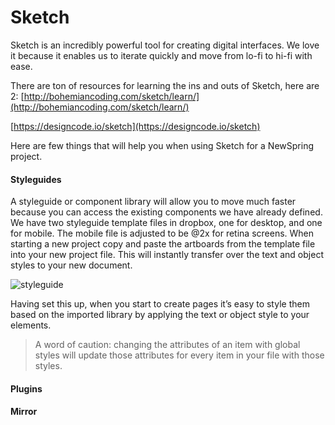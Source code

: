 # Sketch
Sketch is an incredibly powerful tool for creating digital interfaces. We love it because it enables us to iterate quickly and move from lo-fi to hi-fi with ease.

There are ton of resources for learning the ins and outs of Sketch, here are 2:
[http://bohemiancoding.com/sketch/learn/](http://bohemiancoding.com/sketch/learn/)

[https://designcode.io/sketch](https://designcode.io/sketch)


Here are few things that will help you when using Sketch for a NewSpring project.


#### Styleguides
A styleguide or component library will allow you to move much faster because you can access the existing components we have already defined. We have two styleguide template files in dropbox, one for desktop, and one for mobile. The mobile file is adjusted to be @2x for retina screens. When starting a new project copy and paste the artboards from the template file into your new project file. This will instantly transfer over the text and object styles to your new document.  

![styleguide](https://s3.amazonaws.com/uploads.hipchat.com/21097/1894791/qmVd1nzDnVTDSzd/upload.png)

Having set this up, when you start to create pages it’s easy to style them based on the imported library by applying the text  or object style to your elements. 
> A word of caution: changing the attributes of an item with global styles will update those attributes for every item in your file with those styles.


	
#### 	Plugins


#### 	Mirror

